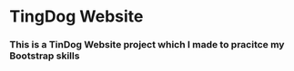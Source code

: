 # TingDog Website

### This is a TinDog Website project which I made to pracitce my Bootstrap skills